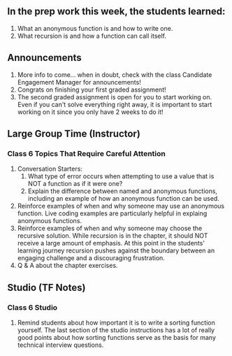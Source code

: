 ## In the prep work this week, the students learned:
1. What an anonymous function is and how to write one.
2. What recursion is and how a function can call itself.

## Announcements
1. More info to come... when in doubt, check with the class Candidate Engagement Manager for announcements!
1. Congrats on finishing your first graded assignment!
1. The second graded assignment is open for you to start working on. Even if you can't solve everything right away, it is important to start working on it since you only have 2 weeks to do it!

## Large Group Time (Instructor)

### Class 6 Topics That Require Careful Attention
1. Conversation Starters:
   1. What type of error occurs when attempting to use a value that is NOT a function as if it were one?
   1. Explain the difference between named and anonymous functions, including an example of how an anonymous function can be used.
1. Reinforce examples of when and why someone may use an anonymous function. Live coding examples are particularly helpful in explaing anonymous functions.
1. Reinforce examples of when and why someone may choose the recursive solution. While recursion is in the chapter, it should NOT receive a large amount of emphasis. At this point in the students' learning journey recursion pushes against the boundary between an engaging challenge and a discouraging frustration.
1. Q & A about the chapter exercises.

## Studio (TF Notes)

### Class 6 Studio
1. Remind students about how important it is to write a sorting function yourself. The last section of the studio instructions has a lot of really good points about how sorting functions serve as the basis for many technical interview questions.